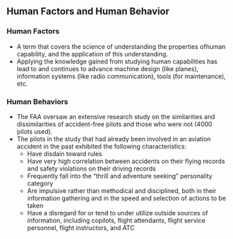 ## Human Factors and Human Behavior

### Human Factors
- A term that covers the science of understanding the properties ofhuman capability, and the application of this understanding.
- Applying the knowledge gained from studying human capabilities has lead to and continues to advance machine design (like planes), information systems (like radio communication), tools (for maintenance), etc. 

### Human Behaviors
- The FAA oversaw an extensive research study on the similarities and dissimilarities of accident-free pilots and those who were not (4000 pilots used).
- The pilots in the study that had already been involved in an aviation accident in the past exhibited the following characteristics: 
    - Have disdain toward rules
    - Have very high correlation between accidents on their flying records and safety violations on their driving records
    - Frequently fall into the “thrill and adventure seeking” personality category
    - Are impulsive rather than methodical and disciplined, both in their information gathering and in the speed and selection of actions to be taken
    - Have a disregard for or tend to under utilize outside sources of information, including copilots, flight attendants, flight service personnel, flight instructors, and ATC